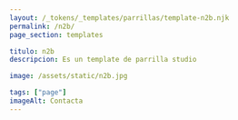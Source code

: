 ```yaml
---
layout: /_tokens/_templates/parrillas/template-n2b.njk
permalink: /n2b/
page_section: templates

titulo: n2b
descripcion: Es un template de parrilla studio

image: /assets/static/n2b.jpg

tags: ["page"]
imageAlt: Contacta
---
```

